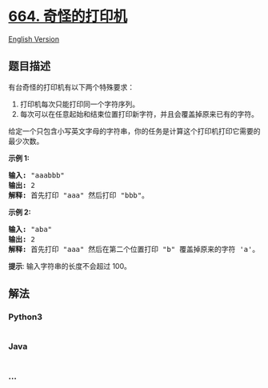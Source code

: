 # [664. 奇怪的打印机](https://leetcode-cn.com/problems/strange-printer)

[English Version](/solution/0600-0699/0664.Strange%20Printer/README_EN.md)

## 题目描述

<!-- 这里写题目描述 -->

<p>有台奇怪的打印机有以下两个特殊要求：</p>

<ol>
	<li>打印机每次只能打印同一个字符序列。</li>
	<li>每次可以在任意起始和结束位置打印新字符，并且会覆盖掉原来已有的字符。</li>
</ol>

<p>给定一个只包含小写英文字母的字符串，你的任务是计算这个打印机打印它需要的最少次数。</p>

<p><strong>示例 1:</strong></p>

<pre>
<strong>输入:</strong> &quot;aaabbb&quot;
<strong>输出:</strong> 2
<strong>解释:</strong> 首先打印 &quot;aaa&quot; 然后打印 &quot;bbb&quot;。
</pre>

<p><strong>示例 2:</strong></p>

<pre>
<strong>输入:</strong> &quot;aba&quot;
<strong>输出:</strong> 2
<strong>解释:</strong> 首先打印 &quot;aaa&quot; 然后在第二个位置打印 &quot;b&quot; 覆盖掉原来的字符 &#39;a&#39;。</pre>

<p><strong>提示</strong>: 输入字符串的长度不会超过 100。</p>

## 解法

<!-- 这里可写通用的实现逻辑 -->

<!-- tabs:start -->

### **Python3**

<!-- 这里可写当前语言的特殊实现逻辑 -->

```python

```

### **Java**

<!-- 这里可写当前语言的特殊实现逻辑 -->

```java

```

### **...**

```

```

<!-- tabs:end -->
